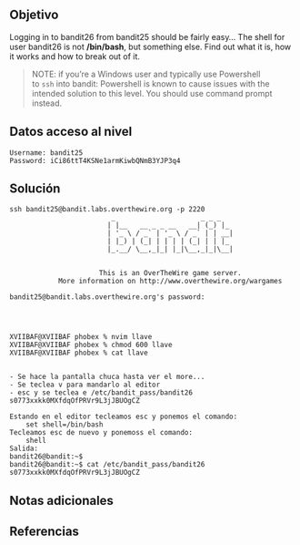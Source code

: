## Objetivo
Logging in to bandit26 from bandit25 should be fairly easy… The shell for user bandit26 is not **/bin/bash**, but something else. Find out what it is, how it works and how to break out of it.

> NOTE: if you’re a Windows user and typically use Powershell to `ssh` into bandit: Powershell is known to cause issues with the intended solution to this level. You should use command prompt instead.
## Datos  acceso al nivel
```
Username: bandit25
Password: iCi86ttT4KSNe1armKiwbQNmB3YJP3q4
```
## Solución
```
ssh bandit25@bandit.labs.overthewire.org -p 2220
                         _                     _ _ _   
                        | |__   __ _ _ __   __| (_) |_ 
                        | '_ \ / _` | '_ \ / _` | | __|
                        | |_) | (_| | | | | (_| | | |_ 
                        |_.__/ \__,_|_| |_|\__,_|_|\__|
                                                       

                      This is an OverTheWire game server. 
            More information on http://www.overthewire.org/wargames

bandit25@bandit.labs.overthewire.org's password: 




XVIIBAF@XVIIBAF phobex % nvim llave
XVIIBAF@XVIIBAF phobex % chmod 600 llave
XVIIBAF@XVIIBAF phobex % cat llave 


- Se hace la pantalla chuca hasta ver el more...
- Se teclea v para mandarlo al editor
- esc y se teclea e /etc/bandit_pass/bandit26
s0773xxkk0MXfdqOfPRVr9L3jJBUOgCZ
```

```
Estando en el editor tecleamos esc y ponemos el comando:
	set shell=/bin/bash
Tecleamos esc de nuevo y ponemoss el comando:
	shell
Salida:
bandit26@bandit:~$
bandit26@bandit:~$ cat /etc/bandit_pass/bandit26
s0773xxkk0MXfdqOfPRVr9L3jJBUOgCZ
```
## Notas adicionales
## Referencias